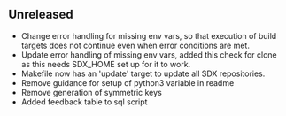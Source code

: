 ## Unreleased
- Change error handling for missing env vars, so that execution of build targets does not continue even when error conditions are met.
- Update error handling of missing env vars, added this check for clone as this needs SDX_HOME set up for it to work.
- Makefile now has an 'update' target to update all SDX repositories.
- Remove guidance for setup of python3 variable in readme
- Remove generation of symmetric keys
- Added feedback table to sql script

